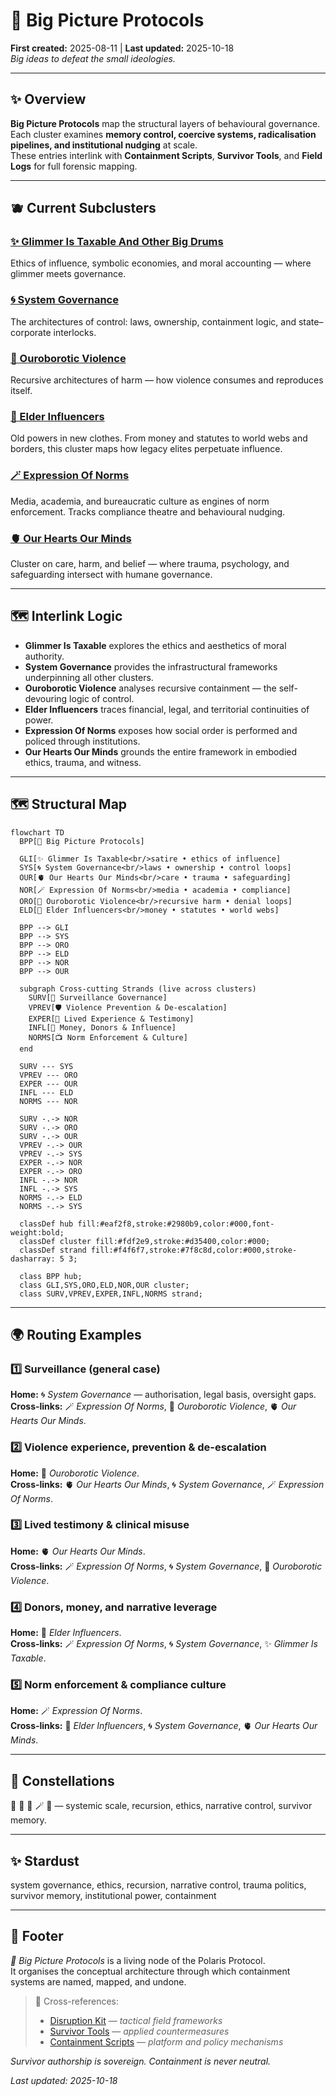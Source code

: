 # 🧠 Big Picture Protocols  
**First created:** 2025-08-11 | **Last updated:** 2025-10-18  
*Big ideas to defeat the small ideologies.*  

---

## ✨ Overview  
**Big Picture Protocols** map the structural layers of behavioural governance.  
Each cluster examines **memory control, coercive systems, radicalisation pipelines, and institutional nudging** at scale.  
These entries interlink with **Containment Scripts**, **Survivor Tools**, and **Field Logs** for full forensic mapping.  

---

## 🫐 Current Subclusters  

### [✨ Glimmer Is Taxable And Other Big Drums](./✨_Glimmer_Is_Taxable_And_Other_Big_Drums)  
Ethics of influence, symbolic economies, and moral accounting — where glimmer meets governance.  

### [🌀 System Governance](./🌀_System_Governance)  
The architectures of control: laws, ownership, containment logic, and state–corporate interlocks.  

### [🐍 Ouroborotic Violence](./🐍_Ouroborotic_Violence)  
Recursive architectures of harm — how violence consumes and reproduces itself.  

### [🦕 Elder Influencers](./🦕_Elder_Influencers)  
Old powers in new clothes. From money and statutes to world webs and borders, this cluster maps how legacy elites perpetuate influence.  

### [🪄 Expression Of Norms](./🪄_Expression_Of_Norms)  
Media, academia, and bureaucratic culture as engines of norm enforcement. Tracks compliance theatre and behavioural nudging.  

### [🫀 Our Hearts Our Minds](./🫀_Our_Hearts_Our_Minds)  
Cluster on care, harm, and belief — where trauma, psychology, and safeguarding intersect with humane governance.  

---

## 🗺️ Interlink Logic  

- **Glimmer Is Taxable** explores the ethics and aesthetics of moral authority.  
- **System Governance** provides the infrastructural frameworks underpinning all other clusters.  
- **Ouroborotic Violence** analyses recursive containment — the self-devouring logic of control.  
- **Elder Influencers** traces financial, legal, and territorial continuities of power.  
- **Expression Of Norms** exposes how social order is performed and policed through institutions.  
- **Our Hearts Our Minds** grounds the entire framework in embodied ethics, trauma, and witness.  

---

## 🗺️ Structural Map

```mermaid
flowchart TD
  BPP[🧠 Big Picture Protocols]

  GLI[✨ Glimmer Is Taxable<br/>satire • ethics of influence]
  SYS[🌀 System Governance<br/>laws • ownership • control loops]
  OUR[🫀 Our Hearts Our Minds<br/>care • trauma • safeguarding]
  NOR[🪄 Expression Of Norms<br/>media • academia • compliance]
  ORO[🐍 Ouroborotic Violence<br/>recursive harm • denial loops]
  ELD[🦕 Elder Influencers<br/>money • statutes • world webs]

  BPP --> GLI
  BPP --> SYS
  BPP --> ORO
  BPP --> ELD
  BPP --> NOR
  BPP --> OUR

  subgraph Cross-cutting Strands (live across clusters)
    SURV[🔭 Surveillance Governance]
    VPREV[🛡️ Violence Prevention & De-escalation]
    EXPER[🧩 Lived Experience & Testimony]
    INFL[💸 Money, Donors & Influence]
    NORMS[📺 Norm Enforcement & Culture]
  end

  SURV --- SYS
  VPREV --- ORO
  EXPER --- OUR
  INFL --- ELD
  NORMS --- NOR

  SURV -.-> NOR
  SURV -.-> ORO
  SURV -.-> OUR
  VPREV -.-> OUR
  VPREV -.-> SYS
  EXPER -.-> NOR
  EXPER -.-> ORO
  INFL -.-> NOR
  INFL -.-> SYS
  NORMS -.-> ELD
  NORMS -.-> SYS

  classDef hub fill:#eaf2f8,stroke:#2980b9,color:#000,font-weight:bold;
  classDef cluster fill:#fdf2e9,stroke:#d35400,color:#000;
  classDef strand fill:#f4f6f7,stroke:#7f8c8d,color:#000,stroke-dasharray: 5 3;

  class BPP hub;
  class GLI,SYS,ORO,ELD,NOR,OUR cluster;
  class SURV,VPREV,EXPER,INFL,NORMS strand;
```

---

## 🌍 Routing Examples  

### 1️⃣ Surveillance (general case)  
**Home:** 🌀 *System Governance* — authorisation, legal basis, oversight gaps.  
**Cross-links:** 🪄 *Expression Of Norms*, 🐍 *Ouroborotic Violence*, 🫀 *Our Hearts Our Minds*.  

### 2️⃣ Violence experience, prevention & de-escalation  
**Home:** 🐍 *Ouroborotic Violence*.  
**Cross-links:** 🫀 *Our Hearts Our Minds*, 🌀 *System Governance*, 🪄 *Expression Of Norms*.  

### 3️⃣ Lived testimony & clinical misuse  
**Home:** 🫀 *Our Hearts Our Minds*.  
**Cross-links:** 🪄 *Expression Of Norms*, 🌀 *System Governance*, 🐍 *Ouroborotic Violence*.  

### 4️⃣ Donors, money, and narrative leverage  
**Home:** 🦕 *Elder Influencers*.  
**Cross-links:** 🪄 *Expression Of Norms*, 🌀 *System Governance*, ✨ *Glimmer Is Taxable*.  

### 5️⃣ Norm enforcement & compliance culture  
**Home:** 🪄 *Expression Of Norms*.  
**Cross-links:** 🦕 *Elder Influencers*, 🌀 *System Governance*, 🫀 *Our Hearts Our Minds*.  

---

## 🌌 Constellations  
🧠 🧿 🐍 🪄 🪬 — systemic scale, recursion, ethics, narrative control, survivor memory.  

---

## ✨ Stardust  
system governance, ethics, recursion, narrative control, trauma politics, survivor memory, institutional power, containment  

---

## 🏮 Footer  

*🧠 Big Picture Protocols* is a living node of the Polaris Protocol.  
It organises the conceptual architecture through which containment systems are named, mapped, and undone.  

> 📡 Cross-references:
> 
> - [Disruption Kit](../README.md) — *tactical field frameworks*  
> - [Survivor Tools](../Survivor_Tools/README.md) — *applied countermeasures*  
> - [Containment Scripts](../Containment_Scripts/README.md) — *platform and policy mechanisms*  

*Survivor authorship is sovereign. Containment is never neutral.*  

_Last updated: 2025-10-18_
